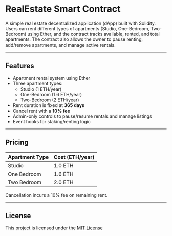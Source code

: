 # RealEstate Smart Contract

A simple real estate decentralized application (dApp) built with Solidity. Users can rent different types of apartments (Studio, One-Bedroom, Two-Bedroom) using Ether, and the contract tracks available, rented, and total apartments. The contract also allows the owner to pause renting, add/remove apartments, and manage active rentals.

---

## Features

- Apartment rental system using Ether
- Three apartment types:
  - Studio (1 ETH/year)
  - One-Bedroom (1.6 ETH/year)
  - Two-Bedroom (2 ETH/year)
- Rent duration is fixed at **365 days**
- Cancel rent with a **10% fee**
- Admin-only controls to pause/resume rentals and manage listings
- Event hooks for staking/renting logic

---



## Pricing

| Apartment Type | Cost (ETH/year) |
|----------------|------------------|
| Studio         | 1.0 ETH          |
| One Bedroom    | 1.6 ETH          |
| Two Bedroom    | 2.0 ETH          |

Cancellation incurs a 10% fee on remaining rent.

---

## License

This project is licensed under the [MIT License](./LICENSE)

